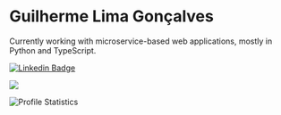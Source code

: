 # Guilherme Lima Gonçalves

Currently working with microservice-based web applications, mostly in Python and TypeScript.

[![Linkedin Badge](https://img.shields.io/badge/-Guilherme%20Lima%20Gonçalves-6633cc?style=flat-square&labelColor=6633cc&logo=linkedin&logoColor=white&link=https://www.linkedin.com/in/guligon90/)](https://www.linkedin.com/in/guligon90/)
<!-- [![Google Badge](https://img.shields.io/badge/-guligon90@gmail.com-6633cc?style=flat-square&labelColor=6633cc&logo=gmail&logoColor=white&link=mailto:guligon90@gmail.com)](mailto:guligon90@gmail.com)
-->
![](https://komarev.com/ghpvc/?username=guligon90)
<!-- ![](https://badge.tcblabs.net/api/hc/guligon90/readme) -->
<!--
<p align="center">
  <a href="#">
    <img src="https://badge.tcblabs.net/api/hc/guligon90/readme"/>
  </a>
</p>
-->

![Profile Statistics](https://github-readme-stats.vercel.app/api?username=guligon90&hide_title=true&langs_count=true&show_icons=true&theme=dracula)
